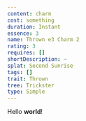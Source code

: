 ```yaml
---
content: charm
cost: something
duration: Instant
essence: 3
name: Thrown e3 Charm 2
rating: 3
requires: []
shortDescription: ~
splat: Second Sunrise
tags: []
trait: Thrown
tree: Trickster
type: Simple
---
```


Hello **world**!
